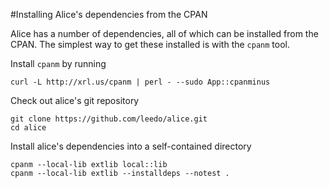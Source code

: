 #Installing Alice's dependencies from the CPAN

Alice has a number of dependencies, all of which can be installed from the
CPAN. The simplest way to get these installed is with the `cpanm` tool.

Install `cpanm` by running

    curl -L http://xrl.us/cpanm | perl - --sudo App::cpanminus

Check out alice's git repository

    git clone https://github.com/leedo/alice.git
    cd alice

Install alice's dependencies into a self-contained directory

    cpanm --local-lib extlib local::lib
    cpanm --local-lib extlib --installdeps --notest .
